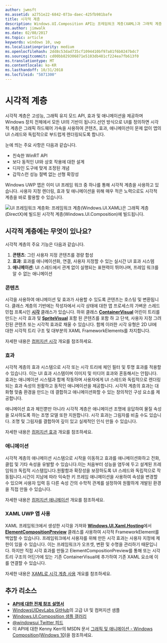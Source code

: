 ```yaml
---
author: jwmsft
ms.assetid: a2751e22-6842-073a-daec-425fb981bafe
title: 시각적 계층
description: Windows.UI.Composition API는 프레임워크 계층(XAML)과 그래픽 계층(DirectX) 간의 컴퍼지션 계층에 대한 액세스를 제공합니다.
ms.author: jimwalk
ms.date: 02/08/2017
ms.topic: article
keywords: windows 10, uwp
ms.localizationpriority: medium
ms.openlocfilehash: 2dd8c53dad735cf1094410bf97a81f6b0247bdc7
ms.sourcegitcommit: cd00bb829306871e5103db481cf224ea7fb613f0
ms.translationtype: MT
ms.contentlocale: ko-KR
ms.lasthandoff: 10/31/2018
ms.locfileid: "5871300"
---
```

# <a name="visual-layer"></a>시각적 계층

시각적 계층은 고성능, 그래픽 유지 모드 API, 효과 및 애니메이션을 제공하며 Windows 장치 전체에서 모든 UI의 기반이 됩니다.선언 방식으로 UI를 정의하면 시각적 계층은 그래픽 하드웨어 가속을 사용하여 콘텐츠, 효과, 애니메이션이 문제 없이 앱의 UI 스레드와 독립적으로 부드럽게 렌더링되도록 합니다.

눈에 띄는 주요 사항은 다음과 같습니다.

* 친숙한 WinRT API
* 보다 동적인 UI와 상호 작용에 대한 설계
* 디자인 도구에 맞게 조정된 개념
* 갑작스런 성능 절벽 없는 선형 확장성

Windows UWP 앱은 이미 UI 프레임 워크 중 하나를 통해 시각적 계층을 사용하고 있습니다. 사용자 지정 렌더링, 효과 및 애니메이션을 위해 매우 적은 노력으로도 시각적 계층을 바로 활용할 수 있습니다.

![UI 프레임워크 계층화: 프레임워크 계층(Windows.UI.XAML)은 그래픽 계층(DirectX)에 빌드된 시각적 계층(Windows.UI.Composition)에 빌드됩니다.](images/layers-win-ui-composition.png)

## <a name="whats-in-the-visual-layer"></a>시각적 계층에는 무엇이 있나요?

시각적 계층의 주요 기능은 다음과 같습니다.

1. **콘텐츠**: 그린 사용자 지정 콘텐츠를 경량 합성
1. **효과**: 효과를 애니메이션화, 연결, 사용자 지정할 수 있는 실시간 UI 효과 시스템
1. **애니메이션**: UI 스레드에서 관계 없이 실행되는 표현력이 뛰어나며, 프레임 워크를 알 수 없는 애니메이션

### <a name="content"></a>콘텐츠

시각을 사용하여 애니메이션 및 효과가 사용할 수 있도록 콘텐츠는 호스팅 및 변환됩니다. 클래스 계층의 기반에는 작성자에서 시각 상태에 대한 앱 프로세스의 가벼운 스레드 민첩 프록시인 [**시각**](https://msdn.microsoft.com/library/windows/apps/Dn706858) 클래스가 있습니다. 하위 클래스 [**ContainerVisual**](https://msdn.microsoft.com/library/windows/apps/Dn706810) 어린이 트리를 만드는 시각 효과 및 [**SpriteVisual**](https://msdn.microsoft.com/library/windows/apps/Mt589433) 포함 된 콘텐츠를 포함 하 고 단색, 사용자 지정 그려진된 콘텐츠 또는 시각적 효과로 채울 수 있습니다. 함께 이러한 시각 유형은 2D UI에 대한 시각적 트리 구조 및 대부분의 XAML FrameworkElements를 차지합니다.

자세한 내용은 [컴퍼지션 시각](composition-visual-tree.md) 개요를 참조하세요.

### <a name="effects"></a>효과

시각적 계층의 효과 시스템으로 시각 또는 시각 트리에 체인 필터 및 투명 효과를 적용할 수 있습니다. 이는 UI 효과 시스템이며 이미지 및 미디어 효과와 혼동해서는 안됩니다. 효과는 애니메이션 시스템과 함께 작동하며 사용자에게 UI 스레드와 독립적으로 렌더링되는 효과 속성의 원활하고 동적인 애니메이션을 제공합니다. 시각적 계층의 효과는 대화형 맞춤 환경을 만드는 데 결합하고 애니메이션화할 수 있는 창의적인 구성 요소를 제공합니다.

애니메이션 효과 체인뿐만 아니라 시각적 계층은 애니메이션 조명에 응답하여 물질 속성을 모사하도록 하는 조명 모델 또한 지원합니다. 시각 효과는 그림자를 비출 수도 있습니다. 조명 및 그림자를 결합하여 깊이 있고 실제적인 인식 만들 수 있습니다.

자세한 내용은 [컴퍼지션 효과](composition-effects.md) 개요를 참조하세요.

### <a name="animations"></a>애니메이션

시각적 계층의 애니메이션 시스템으로 시작을 이동하고 효과를 애니메이션화하고 전화, 클립 및 기타 속성을 유발할 수 있습니다.이는 처음부터 성능을 염두에 두고 설계된 프레임워크 독립적 시스템입니다.원활함과 확장성을 보장하도록 UI 스레드와 독립적으로 작동됩니다.시간이 지남에 따라 익숙한 키 프레임 애니메이션을 사용하여 속성을 변경할 수 있으며 사용자 입력 등 다른 속성 간의 수학적 관계를 설정하여 원활하게 개발된 환경을 직접 만들 수 있습니다.

자세한 내용은 [컴퍼지션 애니메이션](composition-animation.md) 개요를 참조하세요.

### <a name="working-with-your-xaml-uwp-app"></a>XAML UWP 앱 사용

XAML 프레임워크에서 생성한 시각을 가져와 [**Windows.UI.Xaml.Hosting**](https://msdn.microsoft.com/library/windows/apps/Hh701908)에서 [**ElementCompositionPreview**](https://msdn.microsoft.com/library/windows/apps/Mt608976) 클래스를 사용하여 시각적 FrameworkElement를 백업할 수 있습니다. 프레임워크에서 사용자를 위해 만든 시각 효과는 사용자 지정에 제한이 있을 수 있습니다. 이는 프레임워크가 오프셋, 변환 및 수명을 관리하기 때문입니다. 하지만 직접 시각 효과를 만들고 ElementCompositionPreview를 통해 또는 시각 트리 구조의 어딘가에 있는 기존 ContainerVisual에 추가하여 기존 XAML 요소에 이를 연결할 수 있습니다.

자세한 내용은 [XAML로 시각 계층 사용](using-the-visual-layer-with-xaml.md) 개요를 참조하세요.

## <a name="additional-resources"></a>추가 리소스

* [**API에 대한 전체 참조 설명서**](https://msdn.microsoft.com/library/windows/apps/Dn706878)
* [WindowsUIDevLabs GitHub](https://github.com/microsoft/windowsuidevlabs)의 고급 UI 및 컴퍼지션 샘플
* [Windows.UI.Composition 샘플 갤러리](https://aka.ms/winuiapp)
* [@windowsui Twitter 피드 ](https://twitter.com/windowsui)
* 이 API에 대한 Kenny Kerr의 MSDN 문서 [그래픽 및 애니메이션 - Windows Composition(Windows 10)](https://msdn.microsoft.com/magazine/mt590968)을 참조하세요.

